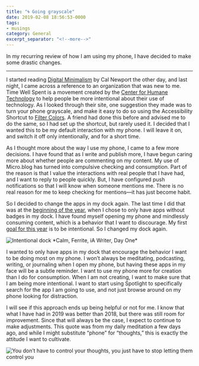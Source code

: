 ```yaml
---
title: "🌀 Going grayscale"
date: 2019-02-08 18:56:53-0000
tags:
- musings
category: General
excerpt_separator: "<!--more-->"
---
```


In my recurring review of how I am using my phone, I have decided to make some drastic changes.

<!--more-->
***

I started reading [Digital Minimalism](http://calnewport.com/books/digital-minimalism/) by Cal Newport the other day, and last night, I came across a reference to an organization that was new to me. Time Well Spent is a movement created by the [Center for Humane Technology](http://humanetech.com/) to help people be more intentional about their use of technology. As I looked through their site, one suggestion they made was to turn your phone grayscale, and make it easy to do so using the Accessibility Shortcut to [Filter Colors](https://support.apple.com/en-us/HT207025). A friend had done this before and advised me to do the same, so I had set up the shortcut, but rarely used it. I decided that I wanted this to be my default interaction with my phone. I will leave it on, and switch it off only intentionally, and for a short time.

As I thought more about the way I use my phone, I came to a few more decisions. I have found that as I write and publish more, I have begun caring more about whether people are commenting on my content. My use of Micro.blog has turned into compulsive checking and consumption. Part of the reason is that I value the interactions with real people that I have had, and I want to reply to people quickly. But, I have configured push notifications so that I will know when someone mentions me. There is no real reason for me to keep checking for mentions—it has just become habit.

So I decided to change the apps in my dock again. The last time I did that was at the [beginning of the year](https://www.bennorris.org/2019/01/02/reorganizing-my-dock.html), when I chose to only have apps without badges in my dock. I have found myself opening my phone and mindlessly consuming content, which is a behavior that I want to discourage. My first [goal for this year](https://www.bennorris.org/2019/01/01/my-goals.html) is to be intentional. So I changed my dock again.

<img src="https://www.bennorris.blog/uploads/2019/dba16befef.jpg" alt="Intentional dock" />
*Calm, Ferrite, iA Writer, Day One*

I wanted to only have apps in my dock that encourage the behavior I want to be doing most on my phone. I won’t always be meditating, podcasting, writing, or journaling when I open my phone, but having these apps in my face will be a subtle reminder. I want to use my phone more for creation than I do for consumption. When I am not creating, I want to make sure that I am being more intentional. I want to start using Spotlight to specifically search for the app I am going to use, and not just browse around on my phone looking for distraction.

I will see if this approach ends up being helpful or not for me. I know that what I have had in 2019 was better than 2018, but there was still room for improvement. Since that will always be the case, I expect to continue to make adjustments. This quote was from my daily meditation a few days ago, and while I might substitute “phone” for “thoughts,” this is exactly the attitude I want to cultivate.

<img src="https://www.bennorris.blog/uploads/2019/27724cb2ef.jpg" alt="You don’t have to control your thoughts, you just have to stop letting them control you" />